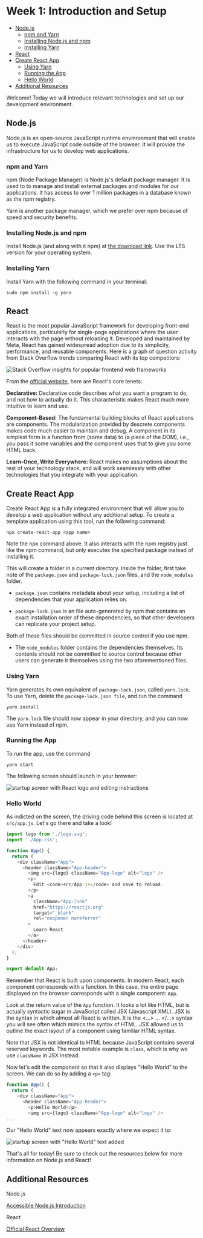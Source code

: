 # Week 1: Introduction and Setup

- [Node.js](#nodejs)
  - [npm and Yarn](#npm-and-yarn)
  - [Installing Node.js and npm](#installing-nodejs-and-npm)
  - [Installing Yarn](#installing-yarn)
- [React](#react)
- [Create React App](#create-react-app)
  - [Using Yarn](#using-yarn)
  - [Running the App](#running-the-app)
  - [Hello World](#hello-world)
- [Additional Resources](#additional-resources)

Welcome! Today we will introduce relevant technologies and set up our development environment.


## Node.js
Node.js is an open-source JavaScript runtime envinronment that will enable us to execute JavaScript code outside of the browser. It will provide the infrastructure for us to develop web applications.

### npm and Yarn
npm (Node Package Manager) is Node.js's default package manager. It is used to to manage and install external packages and modules for our applications. It has access to over 1 million packages in a database known as the npm registry.

Yarn is another package manager, which we prefer over npm because of speed and security benefits.

### Installing Node.js and npm
Install Node.js (and along with it npm) at [the download link](https://nodejs.org/en/download/). Use the LTS version for your operating system.

### Installing Yarn
Install Yarn with the following command in your terminal:

```
sudo npm install -g yarn
```

## React
React is the most popular JavaScript framework for developing front-end applications, particularly for single-page applications where the user interacts with the page without reloading it. Developed and maintained by Meta, React has gained widespread adoption due to its simplicity, performance, and reusable components. Here is a graph of question activity from Stack Overflow trends comparing React with its top competitors:

![Stack Overflow insights for popular frontend web frameworks](./images/frontend-popularity.png)

From the [official website](https://reactjs.org/), here are React's core tenets:

**Declarative:**
Declarative code describes what you want a program to do, and not how to actually do it. This characteristic makes React much more intuitive to learn and use.

**Component-Based:**
The fundamental building blocks of React applications are components. The modularization provided by descrete components makes code much easier to maintain and debug. A component in its simplest form is a function from (some data) to (a piece of the DOM), i.e., you pass it some variables and the component uses that to give you some HTML back.

**Learn-Once, Write Everywhere:**
React makes no assumptions about the rest of your technology stack, and will work seamlessly with other technologies that you integrate with your application.

## Create React App
Create React App is a fully integrated environment that will allow you to develop a web application without any additional setup. To create a template application using this tool, run the following command:

```
npx create-react-app <app name>
```

Note the npx command above. It also interacts with the npm registry just like the npm command, but only executes the specified package instead of installing it.

This will create a folder in a current directory. Inside the folder, first take note of the `package.json` and `package-lock.json` files, and the `node_modules` folder. 

* `package.json` contains metadata about your setup, including a list of dependencies that your application relies on. 

* `package-lock.json` is an file auto-generated by npm that contains an exact installation order of these dependencies, so that other developers can replicate your project setup. 

Both of these files should be committed in source control if you use npm. 

* The `node_modules` folder contains the dependencies themselves. Its contents should not be committed to source control because other users can generate it themselves using the two aforementioned files.

### Using Yarn
Yarn generates its own equivalent of `package-lock.json`, called `yarn.lock`. To use Yarn, delete the `package-lock.json file`, and run the command

```
yarn install
```

The `yarn.lock` file should now appear in your directory, and you can now use Yarn instead of npm.

### Running the App
To run the app, use the command
```
yarn start
```

The following screen should launch in your browser:

![startup screen with React logo and editing instructions](./images/react-startup.png)

### Hello World

As indicted on the screen, the driving code behind this screen is located at `src/app.js`. Let's go there and take a look!

```js
import logo from './logo.svg';
import './App.css';

function App() {
  return (
    <div className="App">
      <header className="App-header">
        <img src={logo} className="App-logo" alt="logo" />
        <p>
          Edit <code>src/App.js</code> and save to reload.
        </p>
        <a
          className="App-link"
          href="https://reactjs.org"
          target="_blank"
          rel="noopener noreferrer"
        >
          Learn React
        </a>
      </header>
    </div>
  );
}

export default App;
```

Remember that React is built upon components. In modern React, each component corresponds with a function. In this case, the entire page displayed on the browser corresponds with a single component: `App`. 

Look at the return value of the `App` function. It looks a lot like HTML, but is actually syntactic sugar in JavaScript called JSX (Javascript XML). JSX is the syntax in which almost all React is written. It is the <...> ... </...> syntax you will see often which mimics the syntax of HTML. JSX allowed us to outline the exact layout of a component using familiar HTML syntax. 

Note that JSX is not identical to HTML because JavaScript contains several reserved keywords. The most notable example is ```class```, which is why we use ```className``` in JSX instead.

Now let's edit the component so that it also displays "Hello World" to the screen. We can do so by adding a `<p>` tag:

```js
function App() {
  return (
    <div className="App">
      <header className="App-header">
        <p>Hello World</p>
        <img src={logo} className="App-logo" alt="logo" />
...
```

Our "Hello World" text now appears exactly where we expect it to:

![startup screen with "Hello World" text added](./images/hello-world.png)

That's all for today! Be sure to check out the resources below for more information on Node.js and React!

## Additional Resources

Node.js

[Accessible Node.js Introduction](https://www.tutorialspoint.com/nodejs/nodejs_introduction.htm)

React

[Official React Overview](https://reactjs.org/docs/getting-started.html)
